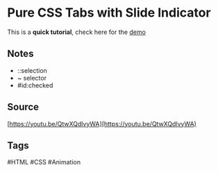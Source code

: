 # Pure CSS Tabs with Slide Indicator
This is a **quick tutorial**, check here for the [demo](https://aldopolojr.github.io/css-tabs/)

## Notes
- ::selection
- ~ selector
- #id:checked

## Source
[https://youtu.be/QtwXQdlvyWA](https://youtu.be/QtwXQdlvyWA)

## Tags
#HTML #CSS #Animation